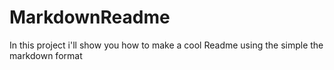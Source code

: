 # MarkdownReadme
In this project i'll show you how to make a cool Readme using the simple the markdown format
